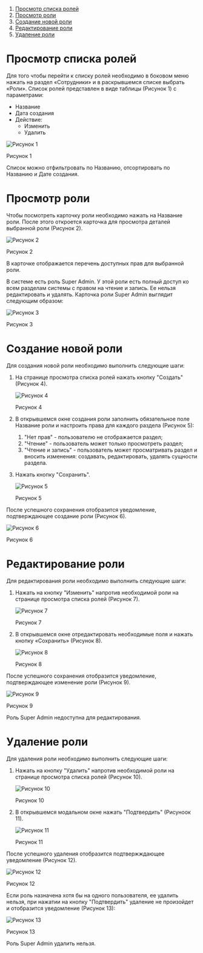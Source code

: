 1. [Просмотр списка ролей](#просмотр-списка-ролей)
2. [Просмотр роли](#просмотр-роли)
3. [Создание новой роли](#создание-новой-роли)
4. [Редактирование роли](#редактирование-роли)
5. [Удаление роли](#удаление-роли)

# Просмотр списка ролей
Для того чтобы перейти к списку ролей необходимо в боковом меню нажать на раздел «Сотрудники» и в раскрывшемся списке выбрать «Роли».
Список ролей представлен в виде таблицы (Рисунок 1) с параметрами:
- Название
- Дата создания
- Действие:
	- Изменить
	- Удалить

![Рисунок 1](images/roles_1.png)

Рисунок 1

Список можно отфильтровать по Названию, отсортировать по Названию и Дате создания.

# Просмотр роли
Чтобы посмотреть карточку роли необходимо нажать на Название роли.
После этого откроется карточка для просмотра деталей выбранной роли (Рисунок 2).

<img class="md-img" src="images/roles_2.png" alt="Рисунок 2">

Рисунок 2

В карточке отображается перечень доступных прав для выбранной роли.

В системе есть роль Super Admin. У этой роли есть полный доступ ко всем разделам системы с правом на чтение и запись.
Ее нельзя редактировать и удалять.
Карточка роли Super Admin выглядит следующим образом:

<img class="md-img" src="images/roles_3.png" alt="Рисунок 3">

Рисунок 3

# Создание новой роли
Для создания новой роли необходимо выполнить следующие шаги:
1. На странице просмотра списка ролей нажать кнопку "Создать" (Рисунок 4).
   
   ![Рисунок 4](images/roles_4.png)
   
   Рисунок 4  
2. В открывшемся окне создания роли заполнить обязательное поле Название роли и настроить права для каждого раздела (Рисунок 5):
	1. "Нет прав" - пользователю не отображается раздел;
	2. "Чтение" - пользователь может только просмотреть раздел;
	3. "Чтение и запись" - пользователь может просматривать раздел и вносить изменения: создавать, редактировать, удалять сущности раздела.
3. Нажать кнопку "Сохранить".

   <img class="md-img" src="images/roles_5.png" alt="Рисунок 5">

   Рисунок 5

После успешного сохранения отобразится уведомление, подтверждающее создание роли (Рисунок 6).

<img class="md-img" src="images/roles_6.png" alt="Рисунок 6">

Рисунок 6

# Редактирование роли
Для редактирования роли необходимо выполнить следующие шаги:
1. Нажать на кнопку "Изменить" напротив необходимой роли на странице просмотра списка ролей (Рисунок 7).
   
   ![Рисунок 7](images/roles_7.png)
   
   Рисунок 7     
2. В открывшемся окне отредактировать необходимые поля и нажать кнопку «Сохранить» (Рисунок 8).

   <img class="md-img" src="images/roles_8.png" alt="Рисунок 8">
   
   Рисунок 8

После успешного сохранения отобразится уведомление, подтверждающее изменение роли (Рисунок 9).

<img class="md-img" src="images/roles_9.png" alt="Рисунок 9">

Рисунок 9

Роль Super Admin недоступна для редактирования.

# Удаление роли
Для удаления роли необходимо выполнить следующие шаги:
1. Нажать на кнопку "Удалить" напротив необходимой роли на странице просмотра списка ролей (Рисунок 10).
   
   ![Рисунок 10](images/roles_10.png)
   
   Рисунок 10  
2. В открывшемся модальном окне нажать "Подтвердить" (Рисуноок 11).

   <img class="md-img" src="images/roles_11.png" alt="Рисунок 11">
   
   Рисунок 11

После успешного удаления отобразится подтвержждающее уведомление (Рисунок 12).

<img class="md-img" src="images/roles_12.png" alt="Рисунок 12">

Рисунок 12

Если роль назначена хотя бы на одного пользователя, ее удалить нельзя, при нажатии на кнопку "Подтвердить" удаление не произойдет и отобразится уведомление (Рисунок 13):

<img class="md-img" src="images/roles_13.png" alt="Рисунок 13">

Рисунок 13

Роль Super Admin удалить нельзя.